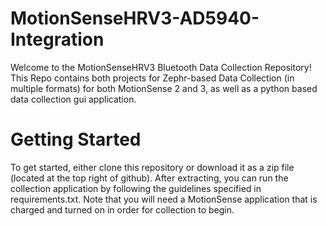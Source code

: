 # MotionSenseHRV3-AD5940-Integration


Welcome to the MotionSenseHRV3 Bluetooth Data Collection Repository! This Repo contains both projects for Zephr-based Data Collection (in multiple formats) for both MotionSense 2 and 3, as well as a python based data collection gui application.

# Getting Started

To get started, either clone this repository or download it as a zip file (located at the top right of github). After extracting, you can run the collection application by following the guidelines specified in requirements.txt. Note that you will need a MotionSense application that is charged and turned on in order for collection to begin.
